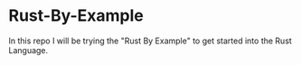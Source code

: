 # Rust-By-Example
In this repo I will be trying the "Rust By Example" to get started into the Rust Language.
